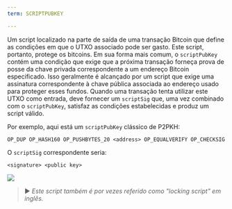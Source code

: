 ```yaml
---
term: SCRIPTPUBKEY

---
```

Um script localizado na parte de saída de uma transação Bitcoin que define as condições em que o UTXO associado pode ser gasto. Este script, portanto, protege os bitcoins. Em sua forma mais comum, o `scriptPubKey` contém uma condição que exige que a próxima transação forneça prova de posse da chave privada correspondente a um endereço Bitcoin especificado. Isso geralmente é alcançado por um script que exige uma assinatura correspondente à chave pública associada ao endereço usado para proteger esses fundos. Quando uma transação tenta utilizar este UTXO como entrada, deve fornecer um `scriptSig` que, uma vez combinado com o `scriptPubKey`, satisfaz as condições estabelecidas e produz um script válido.

Por exemplo, aqui está um `scriptPubKey` clássico de P2PKH:

```text
OP_DUP OP_HASH160 OP_PUSHBYTES_20 <address> OP_EQUALVERIFY OP_CHECKSIG
```

O `scriptSig` correspondente seria:

```text
<signature> <public key>
```

![](../../dictionnaire/assets/35.webp)

> ► *Este script também é por vezes referido como "locking script" em inglês.*